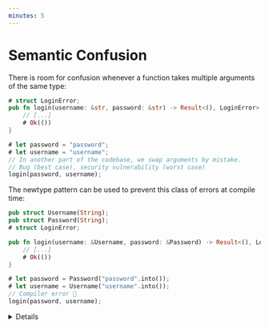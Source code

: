 ```yaml
---
minutes: 5
---
```


# Semantic Confusion

There is room for confusion whenever a function takes multiple arguments of the
same type:

```rust
# struct LoginError;
pub fn login(username: &str, password: &str) -> Result<(), LoginError> {
    // [...]
    # Ok(())
}

# let password = "password";
# let username = "username";
// In another part of the codebase, we swap arguments by mistake.
// Bug (best case), security vulnerability (worst case)
login(password, username);
```

The newtype pattern can be used to prevent this class of errors at compile time:

```rust
pub struct Username(String);
pub struct Password(String);
# struct LoginError;

pub fn login(username: &Username, password: &Password) -> Result<(), LoginError> {
    // [...]
    # Ok(())
}

# let password = Password("password".into());
# let username = Username("username".into());
// Compiler error 🎉
login(password, username);
```

<details>

- Run both examples to show students the successful compilation for the original
  example, and the compiler error returned by the modified example.

- Stress the _semantic_ angle. The newtype pattern should be leveraged to use
  distinct types for distinct concepts, thus ruling out this class of errors
  entirely.

- Nonetheless, note that there are legitimate scenarios where a function may
  take multiple arguments of the same type. In those scenarios, if correctness
  is of paramount important, consider using a struct with named fields as input:
  ```rust
  pub struct LoginArguments {
      pub username: &str,
      pub password: &str,
  }
  # fn login(i: LoginArguments) {}
  # let password = "password";
  # let username = "username";

  // No need to check the definition of the `login` function to spot the issue.
  login(LoginArguments {
      username: password,
      password: username,
  })
  ```
  Users are forced, at the callsite, to assign values to each field, thus
  increasing the likelihood of spotting bugs.

</details>
